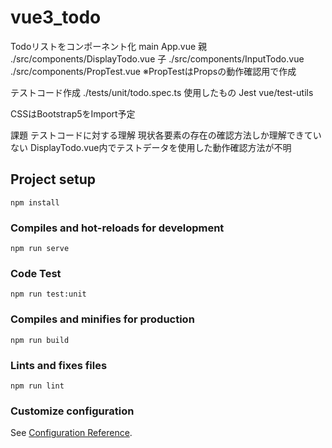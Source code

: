 # vue3_todo 
Todoリストをコンポーネント化 
main 
App.vue 
親 
./src/components/DisplayTodo.vue 
子 
./src/components/InputTodo.vue 
./src/components/PropTest.vue 
※PropTestはPropsの動作確認用で作成 
 
テストコード作成 
./tests/unit/todo.spec.ts 
使用したもの 
Jest 
vue/test-utils 
 
CSSはBootstrap5をImport予定　

課題 
テストコードに対する理解 
現状各要素の存在の確認方法しか理解できていない 
DisplayTodo.vue内でテストデータを使用した動作確認方法が不明 
 
## Project setup
```
npm install
```

### Compiles and hot-reloads for development
```
npm run serve
```
### Code Test
```
npm run test:unit
```

### Compiles and minifies for production
```
npm run build
```

### Lints and fixes files
```
npm run lint
```

### Customize configuration
See [Configuration Reference](https://cli.vuejs.org/config/).
